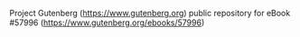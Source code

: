 Project Gutenberg (https://www.gutenberg.org) public repository for
eBook #57996 (https://www.gutenberg.org/ebooks/57996)
